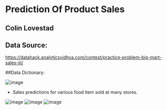 # Prediction Of Product Sales 

## Colin Lovestad

## Data Source:
https://datahack.analyticsvidhya.com/contest/practice-problem-big-mart-sales-iii/

##Data Dictionary:


![image](https://github.com/clovestad/Prediction_of_Product_Sales/assets/103072823/010fbd5b-6581-4434-9388-7f19b3c0bb34)

- Sales predictions for various food item sold at many stores.

![image](https://github.com/clovestad/Prediction_of_Product_Sales/assets/103072823/184644d4-0668-469c-ae32-5446a86dccd4)
![image](https://github.com/clovestad/Prediction_of_Product_Sales/assets/103072823/71c69f94-19f9-481a-a9b1-80c60c812a17)
![image](https://github.com/clovestad/Prediction_of_Product_Sales/assets/103072823/3d03c6a8-9615-4b79-9c82-713a3e70527e)
